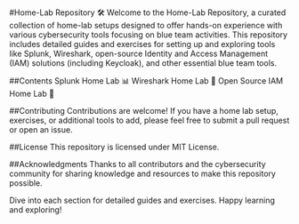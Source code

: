 #Home-Lab Repository 🛠️
Welcome to the Home-Lab Repository, a curated collection of home-lab setups designed to offer hands-on experience with various cybersecurity tools focusing on blue team activities. This repository includes detailed guides and exercises for setting up and exploring tools like Splunk, Wireshark, open-source Identity and Access Management (IAM) solutions (including Keycloak), and other essential blue team tools.   



##Contents
Splunk Home Lab 📊
Wireshark Home Lab 📡
Open Source IAM Home Lab 🔐

##Contributing
Contributions are welcome! If you have a home lab setup, exercises, or additional tools to add, please feel free to submit a pull request or open an issue.

##License
This repository is licensed under MIT License.

##Acknowledgments
Thanks to all contributors and the cybersecurity community for sharing knowledge and resources to make this repository possible.

Dive into each section for detailed guides and exercises. Happy learning and exploring! 
